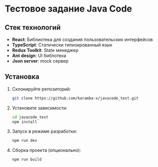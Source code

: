 # Тестовое задание Java Code

## Стек технологий

-   **React**: Библиотека для создания пользовательских интерфейсов
-   **TypeScript**: Статически типизированный язык
-   **Redux Toolkit**: State менеджер
-   **Ant design**: UI библотека
-   **Json server**: mock сервер

## Установка

1.  Склонируйте репозиторий:

    ``` bash  
    git clone https://github.com/karamba-x/javacode_test.git
    ```
2.  Установите зависимости:
   
    ``` bash   
    cd javacode_test
    npm install
    ```
3.  Запуск в режиме разработки:
    
    ``` bash   
    npm run dev
    ```
    
4.  Сборка проекта (опционально):
    
    ``` bash
    npm run build
	```